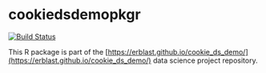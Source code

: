 # cookiedsdemopkgr

[![Build Status](https://travis-ci.org/erblast/cookie_ds_demo.svg?branch=master)](https://travis-ci.org/erblast/cookie_ds_demo)

This R package is part of the [https://erblast.github.io/cookie_ds_demo/](https://erblast.github.io/cookie_ds_demo/) data science project repository.

